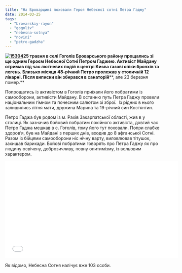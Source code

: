 ```yaml
---
title: "На Броварщині поховали Героя Небесної сотні Петра Гаджу"
date: 2014-03-25
tags: 
  - "brovarskiy-rayon"
  - "gogoliv"
  - "nebesna-sotnya"
  - "novini"
  - "petro-gadzha"
---
```


**[![15304](https://mpz.brovary.org/wp-content/uploads/2014/03/15304.jpg)](https://mpz.brovary.org/wp-content/uploads/2014/03/15304.jpg)25 травня в селі Гоголів Броварського району прощались зі ще одним Героєм Небесної Сотні Петром Гаджею. Активіст Майдану отримав під час лютневих подій в центрі Києва газові опіки бронхів та легень. Близько місяця 48-річний Петро пролежав у столичній 12 лікарні. Після виписки він** **збирався в санаторій****, але 23 березня помер.**

Попрощатись із активістом в Гоголів приїхали його побратими із самооборони, активісти Майдану. В останню путь Петра Гаджу провели національним гімном та почесним салютом зі зброї.  Із рідних в нього залишились літня мати, дружина Марина та 19-річний син Костянтин.

Петро Гаджа був родом із м. Рахів Закарпатської області, жив в у столиці. Як зазначив бойовий побратим покійного активіста, довгий час Петро Гаджа мешкав в с. Гоголів, тому його тут поховали. Попри слабке здоров’я, був на Майдані з перших днів, входив до 8 афганської Сотні. Разом із бійцями самооборони ніс нічну варту, виловлював тітушок, захищав барикади. Бойові побратими говорять про Петра Гаджу як про людину освічену, доброзичливу, повну опитимізму, із вольовим характером.

<iframe src="//www.youtube.com/embed/R6irGKu9rTw" height="315" width="560" allowfullscreen frameborder="0"></iframe>

Як відомо, Небесна Сотня налічує вже 103 особи.
